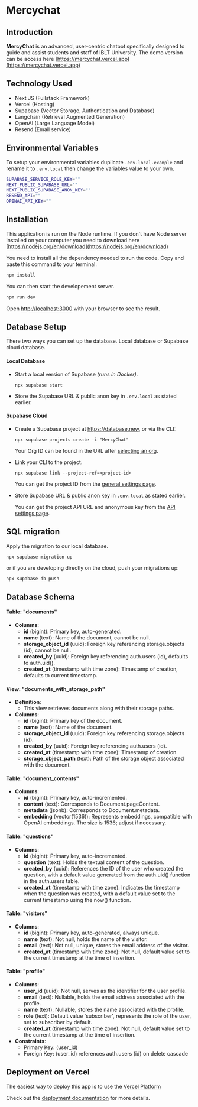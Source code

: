 # Mercychat

## Introduction

**MercyChat** is an advanced, user-centric chatbot specifically designed to guide and assist students and staff of IBLT University. The demo version can be access here [https://mercychat.vercel.app](https://mercychat.vercel.app) 

## Technology Used
- Next JS (Fullstack Framework)
- Vercel (Hosting)
- Supabase (Vector Storage, Authentication and Database)
- Langchain (Retrieval Augmented Generation)
- OpenAI (Large Language Model)
- Resend (Email service)

## Environmental Variables

To setup your environmental variables duplicate `.env.local.example` and rename it to `.env.local` then change the variables value to your own.

```bash
SUPABASE_SERVICE_ROLE_KEY=""
NEXT_PUBLIC_SUPABASE_URL=""
NEXT_PUBLIC_SUPABASE_ANON_KEY=""
RESEND_API=""
OPENAI_API_KEY=""
```

## Installation

This application is run on the Node runtime. If you don't have Node server installed on your computer you need to download here [https://nodejs.org/en/download](https://nodejs.org/en/download)

You need to install all the dependency needed to run the code. Copy and paste this command to your terminal.

```bash
npm install
```

You can then start the developement server.

```bash
npm run dev
```

Open [http://localhost:3000](http://localhost:3000) with your browser to see the result.

## Database Setup

There two ways you can set up the database. Local database or Supabase cloud database. 

#### Local Database

- Start a local version of Supabase _(runs in Docker)_.

   ```shell
   npx supabase start
   ```

- Store the Supabase URL & public anon key in `.env.local` as stated earlier.

#### Supabase Cloud

- Create a Supabase project at https://database.new, or via the CLI:

   ```shell
   npx supabase projects create -i "MercyChat"
   ```

   Your Org ID can be found in the URL after [selecting an org](https://supabase.com/dashboard/org/_/general).

- Link your CLI to the project.

   ```shell
   npx supabase link --project-ref=<project-id>
   ```

   You can get the project ID from the [general settings page](https://supabase.com/dashboard/project/_/settings/general).

- Store Supabase URL & public anon key in `.env.local` as stated earlier.

   You can get the project API URL and anonymous key from the [API settings page](https://supabase.com/dashboard/project/_/settings/api).

## SQL migration
Apply the migration to our local database.

  ```bash
  npx supabase migration up
  ```

  or if you are developing directly on the cloud, push your migrations up:

  ```
  npx supabase db push
  ```

## Database Schema

#### Table: "documents"
- **Columns**:
  - **id** (bigint): Primary key, auto-generated.
  - **name** (text): Name of the document, cannot be null.
  - **storage_object_id** (uuid): Foreign key referencing storage.objects (id), cannot be null.
  - **created_by** (uuid): Foreign key referencing auth.users (id), defaults to auth.uid().
  - **created_at** (timestamp with time zone): Timestamp of creation, defaults to current timestamp.

#### View: "documents_with_storage_path"
- **Definition**:
  - This view retrieves documents along with their storage paths.
- **Columns**:
  - **id** (bigint): Primary key of the document.
  - **name** (text): Name of the document.
  - **storage_object_id** (uuid): Foreign key referencing storage.objects (id).
  - **created_by** (uuid): Foreign key referencing auth.users (id).
  - **created_at** (timestamp with time zone): Timestamp of creation.
  - **storage_object_path** (text): Path of the storage object associated with the document.

#### Table: "document_contents"
- **Columns**:
  - **id** (bigint): Primary key, auto-incremented.
  - **content** (text): Corresponds to Document.pageContent.
  - **metadata** (jsonb): Corresponds to Document.metadata.
  - **embedding** (vector(1536)): Represents embeddings, compatible with OpenAI embeddings. The size is 1536; adjust if necessary.

#### Table: "questions"
- **Columns**:
  - **id** (bigint): Primary key, auto-incremented.
  - **question** (text): Holds the textual content of the question.
  - **created_by** (uuid): References the ID of the user who created the question, with a default value generated from the auth.uid() function in the auth.users table.
  - **created_at** (timestamp with time zone): Indicates the timestamp when the question was created, with a default value set to the current timestamp using the now() function.

#### Table: "visitors"
- **Columns**:
  - **id** (bigint): Primary key, auto-generated, always unique.
  - **name** (text): Not null, holds the name of the visitor.
  - **email** (text): Not null, unique, stores the email address of the visitor.
  - **created_at** (timestamp with time zone): Not null, default value set to the current timestamp at the time of insertion.

#### Table: "profile"
- **Columns**:
  - **user_id** (uuid): Not null, serves as the identifier for the user profile.
  - **email** (text): Nullable, holds the email address associated with the profile.
  - **name** (text): Nullable, stores the name associated with the profile.
  - **role** (text): Default value 'subscriber', represents the role of the user, set to subscriber by default.
  - **created_at** (timestamp with time zone): Not null, default value set to the current timestamp at the time of insertion.
- **Constraints**:
  - Primary Key: (user_id)
  - Foreign Key: (user_id) references auth.users (id) on delete cascade


## Deployment on Vercel

The easiest way to deploy this app is to use the [Vercel Platform](https://vercel.com/new?utm_medium=default-template&filter=next.js&utm_source=create-next-app&utm_campaign=create-next-app-readme) 

Check out the [deployment documentation](https://nextjs.org/docs/deployment) for more details.
